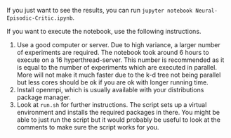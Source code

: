 If you just want to see the results, you can run `jupyter notebook Neural-Episodic-Critic.ipynb`.

If you want to execute the notebook, use the following instructions.
1. Use a good computer or server. Due to high variance, a larger number of experiments are required.
   The notebook took around 6 hours to execute on a 16 hyperthread-server.
   This number is recommended as it is equal to the number of experiments which are
   executed in parallel. More will not make it much faster due to the k-d tree not being parallel
   but less cores should be ok if you are ok with longer running time.
2. Install openmpi, which is usually available with your distributions package manager.
3. Look at `run.sh` for further instructions. The script sets up a virtual environment
   and installs the required packages in there. You might be able to just run the script but
   it would probably be useful to look at the comments to make sure the script works for you.
